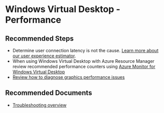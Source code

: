 <properties
	pageTitle="Windows Virtual Desktop performance issue"
	description="Windows Virtual Desktop performance issue"
	service="microsoft.compute"
	resource=""
	authors="azurescotro"
	ms.author="scotro"
	displayOrder=""
	selfHelpType="generic"
	supportTopicIds="32788598"
	resourceTags="windows"
	productPesIds="14749"
	cloudEnvironments="public, Fairfax, usnat, ussec"
	articleId="25bed045-f05e-4479-bd78-fd859715f1a3"
	ownershipId="Compute_VirtualMachines_Content"
/>

# Windows Virtual Desktop - Performance

## **Recommended Steps**
* Determine user connection latency is not the cause. [Learn more about our user experience estimator](https://docs.microsoft.com/azure/virtual-desktop/connection-latency).
* When using Windows Virtual Desktop with Azure Resource Manager review recommended performance counters using [Azure Monitor for Windows Virtual Desktop](https://docs.microsoft.com/azure/virtual-desktop/azure-monitor)
* [Review how to diagnose graphics performance issues](https://docs.microsoft.com/azure/virtual-desktop/remotefx-graphics-performance-counters)

## **Recommended Documents**
* [Troubleshooting overview](https://docs.microsoft.com/azure/virtual-desktop/troubleshoot-set-up-overview)

